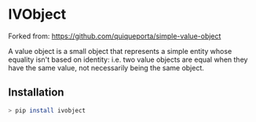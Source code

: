 # IVObject

Forked from: https://github.com/quiqueporta/simple-value-object

A value object is a small object that represents a simple entity whose equality isn't based on 
identity: i.e. two value objects are equal when they have the same value, not necessarily being 
the same object.

Installation
------------

```bash 
> pip install ivobject
```
